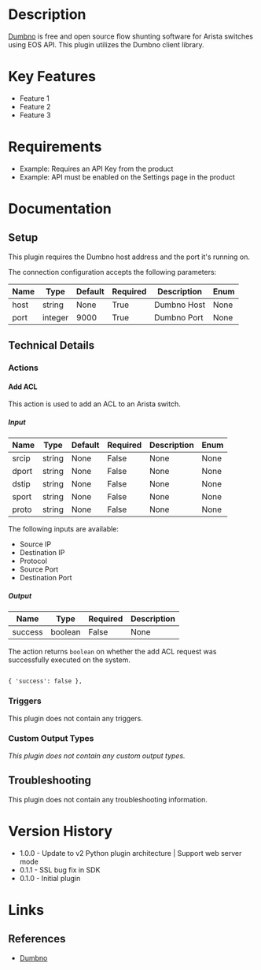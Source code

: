 # Description

[Dumbno](https://github.com/ncsa/dumbno) is free and open source flow shunting software for Arista switches using EOS API.
This plugin utilizes the Dumbno client library.

# Key Features

* Feature 1
* Feature 2
* Feature 3

# Requirements

* Example: Requires an API Key from the product
* Example: API must be enabled on the Settings page in the product

# Documentation

## Setup

This plugin requires the Dumbno host address and the port it's running on.

The connection configuration accepts the following parameters:

|Name|Type|Default|Required|Description|Enum|
|----|----|-------|--------|-----------|----|
|host|string|None|True|Dumbno Host|None|
|port|integer|9000|True|Dumbno Port|None|

## Technical Details

### Actions

#### Add ACL

This action is used to add an ACL to an Arista switch.

##### Input

|Name|Type|Default|Required|Description|Enum|
|----|----|-------|--------|-----------|----|
|srcip|string|None|False|None|None|
|dport|string|None|False|None|None|
|dstip|string|None|False|None|None|
|sport|string|None|False|None|None|
|proto|string|None|False|None|None|

The following inputs are available:

* Source IP
* Destination IP
* Protocol
* Source Port
* Destination Port

##### Output

|Name|Type|Required|Description|
|----|----|--------|-----------|
|success|boolean|False|None|

The action returns `boolean` on whether the add ACL request was successfully executed on the system.

```

{ 'success': false },

```

### Triggers

This plugin does not contain any triggers.

### Custom Output Types

_This plugin does not contain any custom output types._

## Troubleshooting

This plugin does not contain any troubleshooting information.

# Version History

* 1.0.0 - Update to v2 Python plugin architecture | Support web server mode
* 0.1.1 - SSL bug fix in SDK
* 0.1.0 - Initial plugin

# Links

## References

* [Dumbno](https://github.com/ncsa/dumbno)

